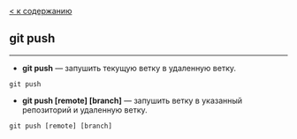 [< к содержанию](./readme.md)

## git push

---

+ **git push** — запушить текущую ветку в удаленную ветку.

`git push`

+ **git push [remote] [branch]** — запушить ветку в указанный репозиторий и удаленную ветку.

`git push [remote] [branch]`